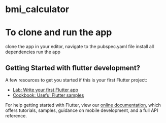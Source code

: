 # bmi_calculator

# To clone and run the app
clone the app
in your editor, navigate to the pubspec.yaml file
install all dependencies
run the app



## Getting Started with flutter development?

A few resources to get you started if this is your first Flutter project:

- [Lab: Write your first Flutter app](https://flutter.dev/docs/get-started/codelab)
- [Cookbook: Useful Flutter samples](https://flutter.dev/docs/cookbook)

For help getting started with Flutter, view our
[online documentation](https://flutter.dev/docs), which offers tutorials,
samples, guidance on mobile development, and a full API reference.
